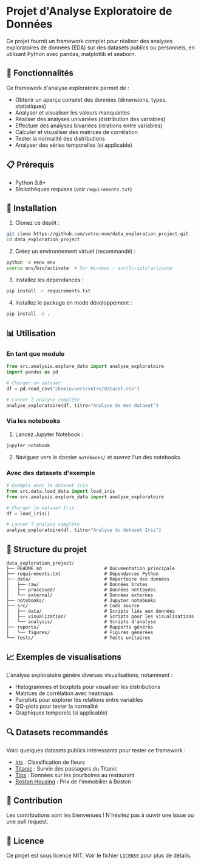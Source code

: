 # Projet d'Analyse Exploratoire de Données

Ce projet fournit un framework complet pour réaliser des analyses exploratoires de données (EDA) sur des datasets publics ou personnels, en utilisant Python avec pandas, matplotlib et seaborn.

## 🌟 Fonctionnalités

Ce framework d'analyse exploratoire permet de :
- Obtenir un aperçu complet des données (dimensions, types, statistiques)
- Analyser et visualiser les valeurs manquantes
- Réaliser des analyses univariées (distribution des variables)
- Effectuer des analyses bivariées (relations entre variables)
- Calculer et visualiser des matrices de corrélation
- Tester la normalité des distributions
- Analyser des séries temporelles (si applicable)

## 📋 Prérequis

- Python 3.8+
- Bibliothèques requises (voir `requirements.txt`)

## 🚀 Installation

1. Clonez ce dépôt :
```bash
git clone https://github.com/votre-nom/data_exploration_project.git
cd data_exploration_project
```

2. Créez un environnement virtuel (recommandé) :
```bash
python -m venv env
source env/bin/activate  # Sur Windows : env\Scripts\activate
```

3. Installez les dépendances :
```bash
pip install -r requirements.txt
```

4. Installez le package en mode développement :
```bash
pip install -e .
```

## 📊 Utilisation

### En tant que module

```python
from src.analysis.explore_data import analyse_exploratoire
import pandas as pd

# Charger un dataset
df = pd.read_csv("chemin/vers/votre/dataset.csv")

# Lancer l'analyse complète
analyse_exploratoire(df, titre="Analyse de mon dataset")
```

### Via les notebooks

1. Lancez Jupyter Notebook :
```bash
jupyter notebook
```

2. Naviguez vers le dossier `notebooks/` et ouvrez l'un des notebooks.

### Avec des datasets d'exemple

```python
# Exemple avec le dataset Iris
from src.data.load_data import load_iris
from src.analysis.explore_data import analyse_exploratoire

# Charger le dataset Iris
df = load_iris()

# Lancer l'analyse complète
analyse_exploratoire(df, titre="Analyse du dataset Iris")
```

## 📁 Structure du projet

```
data_exploration_project/
├── README.md                       # Documentation principale
├── requirements.txt                # Dépendances Python
├── data/                           # Répertoire des données
│   ├── raw/                        # Données brutes
│   ├── processed/                  # Données nettoyées
│   └── external/                   # Données externes
├── notebooks/                      # Jupyter notebooks
├── src/                            # Code source
│   ├── data/                       # Scripts liés aux données
│   ├── visualization/              # Scripts pour les visualisations
│   └── analysis/                   # Scripts d'analyse
├── reports/                        # Rapports générés
│   └── figures/                    # Figures générées
└── tests/                          # Tests unitaires
```

## 📈 Exemples de visualisations

L'analyse exploratoire génère diverses visualisations, notamment :
- Histogrammes et boxplots pour visualiser les distributions
- Matrices de corrélation avec heatmaps
- Pairplots pour explorer les relations entre variables
- QQ-plots pour tester la normalité
- Graphiques temporels (si applicable)

## 🔍 Datasets recommandés

Voici quelques datasets publics intéressants pour tester ce framework :
- [Iris](https://raw.githubusercontent.com/mwaskom/seaborn-data/master/iris.csv) : Classification de fleurs
- [Titanic](https://raw.githubusercontent.com/datasciencedojo/datasets/master/titanic.csv) : Survie des passagers du Titanic
- [Tips](https://raw.githubusercontent.com/mwaskom/seaborn-data/master/tips.csv) : Données sur les pourboires au restaurant
- [Boston Housing](https://raw.githubusercontent.com/selva86/datasets/master/BostonHousing.csv) : Prix de l'immobilier à Boston

## 👥 Contribution

Les contributions sont les bienvenues ! N'hésitez pas à ouvrir une issue ou une pull request.

## 📜 Licence

Ce projet est sous licence MIT. Voir le fichier `LICENSE` pour plus de détails.